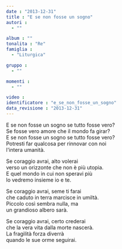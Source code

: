 ```yaml
---
date : "2013-12-31"
title : "E se non fosse un sogno"
autori : 
  - ""

album : ""
tonalita : "Re"
famiglia : 
  - "Liturgica"

gruppo : 
  - ""

momenti : 
  - ""

video : 
identificatore : "e_se_non_fosse_un_sogno"
data_revisione : "2013-12-31"
---
```

  
  
E se non fosse un sogno se tutto fosse vero?  
Se fosse vero amore che il mondo fa girar?  
E se non fosse un sogno se tutto fosse vero?  
Potresti far qualcosa per rinnovar con noi  
l'intera umanità.      
  
  
  
Se coraggio avrai, alto volerai  
verso un orizzonte che non è più utopia.  
E quel mondo in cui  non speravi più  
lo vedremo insieme io e te.  
  
  
  
Se coraggio avrai, seme ti farai  
che caduto in terra marcisce in umiltà.  
Piccolo così sembra nulla, ma  
un grandioso albero sarà.  
  
  
  
Se coraggio avrai, certo crederai  
che la vera vita dalla morte nascerà.  
La fragilità forza diverrà  
quando le sue orme seguirai.  
  
  
  
